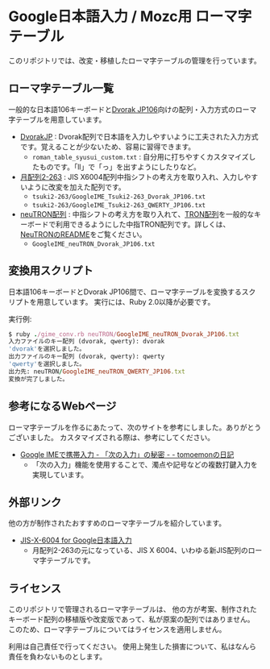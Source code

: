 # Google日本語入力 / Mozc用 ローマ字テーブル
このリポジトリでは、改変・移植したローマ字テーブルの管理を行っています。

## ローマ字テーブル一覧
一般的な日本語106キーボードと[Dvorak JP106]向けの配列・入力方式のローマ字テーブルを用意しています。

* [DvorakJP] : Dvorak配列で日本語を入力しやすいように工夫された入力方式です。覚えることが少ないため、容易に習得できます。
	+ `roman_table_syusui_custom.txt` : 自分用に打ちやすくカスタマイズしたものです。「ll」で「っ」を出すようにしたりなど。
* [月配列2-263] : JIS X6004配列中指シフトの考え方を取り入れ、入力しやすいように改変を加えた配列です。
	+ `tsuki2-263/GoogleIME_Tsuki2-263_Dvorak_JP106.txt`
	+ `tsuki2-263/GoogleIME_Tsuki2-263_QWERTY_JP106.txt`
* [neuTRON配列] : 中指シフトの考え方を取り入れて、[TRON配列]を一般的なキーボードで利用できるようにした中指TRON配列です。詳しくは、[NeuTRONのREADME](./neuTRON/README.mkd)をご覧ください。
	+ `GoogleIME_neuTRON_Dvorak_JP106.txt`

[Dvorak JP106]:http://www.vultaire.net/software/dvorak_jp106/
[DvorakJP]:http://www7.plala.or.jp/dvorakjp/
[TRON配列]:http://www.personal-media.co.jp/utronkb/tron-layout.html
[月配列2-263]:http://jisx6004.client.jp/tsuki.html
[neuTRON配列]:#file-01_readme_neutron-mkd

## 変換用スクリプト
日本語106キーボードとDvorak JP106間で、ローマ字テーブルを変換するスクリプトを用意しています。
実行には、Ruby 2.0以降が必要です。

実行例:

```ruby
$ ruby ./gime_conv.rb neuTRON/GoogleIME_neuTRON_Dvorak_JP106.txt
入力ファイルのキー配列 (dvorak, qwerty): dvorak
'dvorak'を選択しました。
出力ファイルのキー配列 (dvorak, qwerty): qwerty
'qwerty'を選択しました。
出力先: neuTRON/GoogleIME_neuTRON_QWERTY_JP106.txt
変換が完了しました。
```

## 参考になるWebページ
ローマ字テーブルを作るにあたって、次のサイトを参考にしました。ありがとうございました。
カスタマイズされる際は、参考にしてください。

*  [Google IMEで携帯入力 - 「次の入力」の秘密 - - tomoemonの日記](http://tomoemon.hateblo.jp/entry/20101024/p1)
	+ 「次の入力」機能を使用することで、濁点や記号などの複数打鍵入力を実現しています。

## 外部リンク
他の方が制作されたおすすめのローマ字テーブルを紹介しています。

* [JIS-X-6004 for Google日本語入力](https://gist.github.com/ytomino/3610371)
	+ 月配列2-263の元になっている、JIS X 6004、いわゆる新JIS配列のローマ字テーブルです。

## ライセンス
このリポジトリで管理されるローマ字テーブルは、
他の方が考案、制作されたキーボード配列の移植版や改変版であって、私が原案の配列ではありません。
このため、ローマ字テーブルについてはライセンスを適用しません。

利用は自己責任で行ってください。
使用上発生した損害について、私はなんら責任を負わないものとします。
